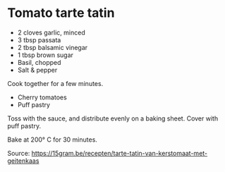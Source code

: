 # Tomato tarte tatin

- 2 cloves garlic, minced
- 3 tbsp passata
- 2 tbsp balsamic vinegar
- 1 tbsp brown sugar
- Basil, chopped
- Salt & pepper

Cook together for a few minutes.

- Cherry tomatoes
- Puff pastry

Toss with the sauce, and distribute evenly on a baking sheet. Cover with puff pastry.

Bake at 200° C for 30 minutes.

Source: https://15gram.be/recepten/tarte-tatin-van-kerstomaat-met-geitenkaas
